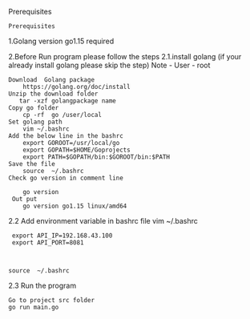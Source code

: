  Prerequisites 

    Prerequisites 
1.Golang version go1.15 required

2.Before Run program please follow the steps
2.1.install golang  (if your already install golang please skip the step)
    Note  - User - root
   
    Download  Golang package 
		https://golang.org/doc/install
	Unzip the download folder 
   	   tar -xzf golangpackage name 
	Copy go folder 
		cp -rf  go /user/local
	Set golang path 
 		vim ~/.bashrc
	Add the below line in the bashrc 
		export GOROOT=/usr/local/go
		export GOPATH=$HOME/Goprojects
		export PATH=$GOPATH/bin:$GOROOT/bin:$PATH
	Save the file
		source  ~/.bashrc
	Check go version in comment line
		
		go version 
	 Out put 
		go version go1.15 linux/amd64

 2.2 Add environment variable in bashrc file 
    vim ~/.bashrc

	
	 export API_IP=192.168.43.100
	 export API_PORT=8081


	
	source  ~/.bashrc
2.3 Run the program  
    
    Go to project src folder 
    go run main.go
 
